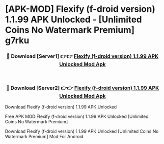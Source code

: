 # [APK-MOD] Flexify (f-droid version) 1.1.99 APK Unlocked - [Unlimited Coins No Watermark Premium] g7rku



<div align="center">
<h3>🔴 Download [Server1] 👉👉 <a href="https://momento.my/?title=Flexify_(f-droid_version)_1.1.99_APK_Unlocked">Flexify (f-droid version) 1.1.99 APK Unlocked Mod Apk</a></h3><br>

<h3>🔴 Download [Server2] 👉👉 <a href="https://momento.my/?title=Flexify_(f-droid_version)_1.1.99_APK_Unlocked">Flexify (f-droid version) 1.1.99 APK Unlocked Mod Apk</a></h3>
</div>



Download Flexify (f-droid version) 1.1.99 APK Unlocked 

Free APK MOD Flexify (f-droid version) 1.1.99 APK Unlocked [Unlimited Coins No Watermark Premium]

Download Flexify (f-droid version) 1.1.99 APK Unlocked [Unlimited Coins No Watermark Premium] Mod For Android
